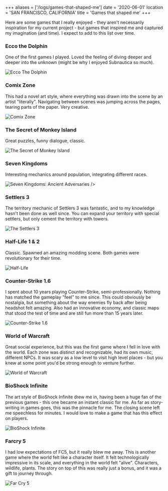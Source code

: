 +++
aliases = ['/logs/games-that-shaped-me']
date = '2020-06-01'
location = 'SAN FRANCISCO, CALIFORNIA'
title = 'Games that shaped me'
+++

Here are some games that I really enjoyed - they aren't necessarily inspiration for my current project - but games that inspired me and captured my imagination (and time). I expect to add to this list over time.

### Ecco the Dolphin

One of the first games I played. Loved the feeling of diving deeper and deeper into the unknown (might be why I enjoyed Subnautica so much).

![Ecco The Dolphin](./ecco.jpg)

### Comix Zone

This had a novel art style, where everything was drawn into the scene by an artist "literally". Navigating between scenes was jumping across the pages, tearing parts of the paper. Very creative.

![Comix Zone](./comix-zone.png)

### The Secret of Monkey Island

Great puzzles, funny dialogue, classic.

![The Secret of Monkey Island](./monkey-island.webp)

### Seven Kingdoms

Interesting mechanics around population, integrating different races.

![Seven Kingdoms: Ancient Adversaries](./seven-kingdoms.jpg)
/>

### Settlers 3

The territory mechanic of Settlers 3 was fantastic, and to my knowledge hasn't been done as well since. You can expand your territory with special settlers, but only cement the territory with towers.

![The Settlers 3](./settlers-3.jpg)

### Half-Life 1 & 2

Classic. Spawned an amazing modding scene. Both games were revolutionary for their time.

![Half-Life](./half-life.webp)

### Counter-Strike 1.6

I spent about 10 years playing Counter-Strike, semi-professionally. Nothing has matched the gameplay "feel" to me since. This could obviously be nostalgia, but something about the way enemies fly back after being headshot felt amazing. Also had an innovative economy, and classic maps that stood the test of time and are still fun more than 15 years later.

![Counter-Strike 1.6](./counter-strike.jpg)

### World of Warcraft

Great social experience, but this was the first game where I fell in love with the world. Each zone was distinct and recognizable, had its own music, different NPCs. It was scary as a low level to visit high level places - but you knew at some point you'd be strong enough to venture further.

![World of Warcraft](./world-of-warcraft.jpg)

### BioShock Infinite

The art style of BioShock Infinite drew me in, having been a huge fan of the previous games - this one became an instant classic for me. As far as story-writing in games goes, this was the pinnacle for me. The closing scene left me speechless for minutes. I would love to make a game that has this effect on players.

![BioShock Infinite](./bioshock-infinite.jpg)

### Farcry 5

I had low expectations of FC5, but it really blew me away. This is another game where the world felt like a character itself. It felt technologically impressive in its scale, and everything in the world felt "alive". Characters, wildlife, plants. The story on top of this was really just a bonus, and it was a gift to journey through.

![Far Cry 5](./farcry-5.jpg)
